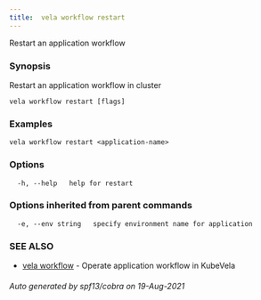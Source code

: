 ```yaml
---
title:  vela workflow restart
---
```


Restart an application workflow

### Synopsis

Restart an application workflow in cluster

```
vela workflow restart [flags]
```

### Examples

```
vela workflow restart <application-name>
```

### Options

```
  -h, --help   help for restart
```

### Options inherited from parent commands

```
  -e, --env string   specify environment name for application
```

### SEE ALSO

* [vela workflow](vela_workflow)	 - Operate application workflow in KubeVela

###### Auto generated by spf13/cobra on 19-Aug-2021
